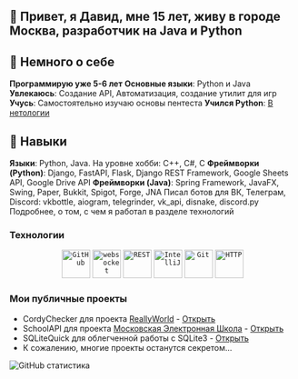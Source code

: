 
## 🧩 Привет, я Давид, мне 15 лет, живу в городе Москва, разработчик на Java и Python

## 🎯 Немного о себе
**Программирую уже 5-6 лет**
**Основные языки**: Python и Java
**Увлекаюсь**: Создание API, Автоматизация, создание утилит для игр
**Учусь**: Самостоятельно изучаю основы пентеста
**Учился Python**: [В нетологии](https://netology.ru/programs/fullstack-python-dev)

## 💼 Навыки
**Языки**: Python, Java. На уровне хобби: C++, C#, C
**Фреймворки (Python)**: Django, FastAPI, Flask, Django REST Framework, Google Sheets API, Google Drive API
**Фреймворки (Java)**: Spring Framework, JavaFX, Swing, Paper, Bukkit, Spigot, Forge, JNA
Писал ботов для ВК, Телеграм, Discord: vkbottle, aiogram, telegrinder, vk_api, disnake, discord.py
Подробнее, о том, с чем я работал в разделе технологий

### Технологии

<div align="center">
<code><img width="50" src="https://raw.githubusercontent.com/marwin1991/profile-technology-icons/refs/heads/main/icons/github.png" alt="GitHub" title="GitHub"/></code>
<code><img width="50" src="https://raw.githubusercontent.com/marwin1991/profile-technology-icons/refs/heads/main/icons/websocket.png" alt="websocket" title="websocket"/></code>
<code><img width="50" src="https://raw.githubusercontent.com/marwin1991/profile-technology-icons/refs/heads/main/icons/rest.png" alt="REST" title="REST"/></code>
<code><img width="50" src="https://raw.githubusercontent.com/marwin1991/profile-technology-icons/refs/heads/main/icons/intellij.png" alt="IntelliJ" title="IntelliJ"/></code>
<code><img width="50" src="https://raw.githubusercontent.com/marwin1991/profile-technology-icons/refs/heads/main/icons/git.png" alt="Git" title="Git"/></code>
<code><img width="50" src="https://raw.githubusercontent.com/marwin1991/profile-technology-icons/refs/heads/main/icons/http.png" alt="HTTP" title="HTTP"/></code>
</div>

### Мои публичные проекты
	
- CordyChecker для проекта [ReallyWorld](https://reallyworld.ru/) - [Открыть](https://github.com/DavidZhivaev/CordyChecker)
- SchoolAPI для проекта [Московская Электронная Школа](https://school.mos.ru) - [Открыть](https://github.com/DavidZhivaev/SchoolAPI)
- SQLiteQuick для облегченной работы с SQLite3 - [Открыть](https://github.com/DavidZhivaev/SQLiteQuick)
- К сожалению, многие проекты останутся секретом...

![GitHub статистика](https://github-readme-stats.vercel.app/api/top-langs/?username=DavidZhivaev&layout=compact&theme=dark)
